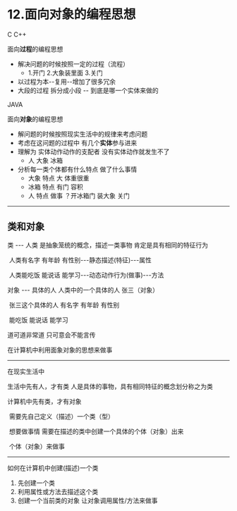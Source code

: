 # 12.面向对象的编程思想

C	C++

面向**过程**的编程思想

- 解决问题的时候按照一定的过程（流程）
  - 1.开门	2.大象装里面	3.关门
- 以过程为本--复用--增加了很多冗余
- 大段的过程 拆分成小段 -- 到底是哪一个实体来做的

JAVA

面向**对象**的编程思想

- 解问题的时候按照现实生活中的规律来考虑问题
- 考虑在这问题的过程中 有几个**实体**参与进来
- 理解为 实体动作动作的支配者 没有实体动作就发生不了
  - 人	大象	冰箱
- 分析每一类个体都有什么特点 做了什么事情
  - 大象	特点 大 体重很重
  - 冰箱    特点 有门 容积
  - 人   特点 做事 ？开冰箱门 装大象 关门

-------------------------------

## 类和对象

类 --- 人类	是抽象笼统的概念，描述一类事物 肯定是具有相同的特征行为

​					人类有名字 有年龄 有性别---静态描述(特征)---属性

​					人类能吃饭 能说话 能学习---动态动作行为(做事)---方法		



对象 --- 具体的人		人类中的一个具体的人  张三（对象）

​									张三这个具体的人 有名字 有年龄 有性别

​																	能吃饭 能说话 能学习

道可道非常道 只可意会不能言传

在计算机中利用面象对象的思想来做事

-----------------------------------------------------------------------------------------------------------

在现实生活中				

生活中先有人，才有类	人是具体的事物，具有相同特征的概念划分称之为类

计算机中先有类，才有对象

​	需要先自己定义（描述）一个类（型）

​	想要做事情 需要在描述的类中创建一个具体的个体（对象）出来

​	个体（对象）来做事

----------------------------------------------------------------------------------------------------

如何在计算机中创建(描述)一个类

1. 先创建一个类
2. 利用属性或方法去描述这个类
3. 创建一个当前类的对象 让对象调用属性/方法来做事